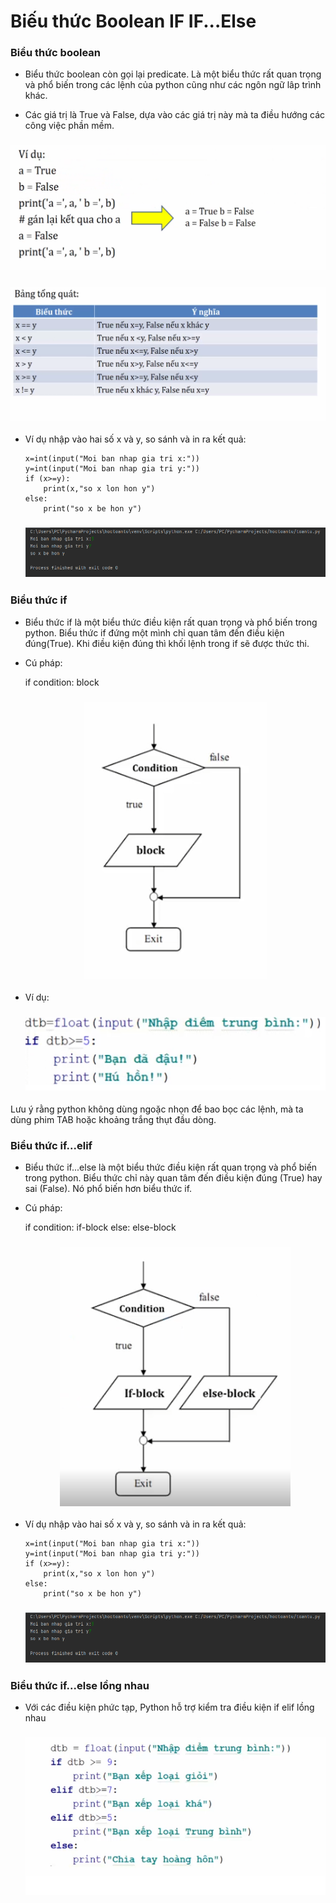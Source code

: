 # Biếu thức Boolean IF IF...Else

### Biểu thức boolean

- Biểu thức boolean còn gọi lại predicate. Là một biểu thức rất quan trọng và phổ biến trong các lệnh của python cũng như các ngôn ngữ lâp trình khác.

- Các giá trị là True và False, dựa vào các giá trị này mà ta điều hướng các công việc phần mềm.

<h3 align="center"><img src="../Images/14.png"></h3>

<h3 align="center"><img src="../Images/15.png"></h3>


- Ví dụ nhập vào hai số x và y, so sánh và in ra kết quả:

    ```
    x=int(input("Moi ban nhap gia tri x:"))
    y=int(input("Moi ban nhap gia tri y:"))
    if (x>=y):
        print(x,"so x lon hon y")
    else:
        print("so x be hon y")

    ```

    <h3 align="center"><img src="../Images/16.png"></h3>


### Biểu thức if

- Biểu thức if là một biểu thức điều kiện rất quan trọng và phổ biến trong python. Biểu thức if đứng một mình chỉ quan tâm đến điều kiện đúng(True). Khi điều kiện đúng thì khối lệnh trong if sẽ được thức thi.

- Cú pháp:

    if condition:
        block

    <h3 align="center"><img src="../Images/17.png"></h3>

- Ví dụ:

    <h3 align="center"><img src="../Images/18.png"></h3>

Lưu ý rằng python không dùng ngoặc nhọn để bao bọc các lệnh, mà ta dùng phim TAB hoặc khoảng trắng thụt đầu dòng. 

### Biểu thức if...elif

- Biểu thức if...else là một biểu thức điều kiện rất quan trọng và phổ biến trong python. Biểu thức chỉ này quan tâm đến điều kiện đúng (True) hay sai (False). Nó phổ biến hơn biểu thức if.

- Cú pháp:

    if condition:
        if-block
    else:
        else-block

    <h3 align="center"><img src="../Images/19.png"></h3>

- Ví dụ nhập vào hai số x và y, so sánh và in ra kết quả:

    ```
    x=int(input("Moi ban nhap gia tri x:"))
    y=int(input("Moi ban nhap gia tri y:"))
    if (x>=y):
        print(x,"so x lon hon y")
    else:
        print("so x be hon y")

    ```

    <h3 align="center"><img src="../Images/16.png"></h3>

### Biểu thức if...else lồng nhau

- Với các điều kiện phức tạp, Python hỗ trợ kiểm tra điều kiện if elif lồng nhau

    <h3 align="center"><img src="../Images/20.png"></h3>

    
